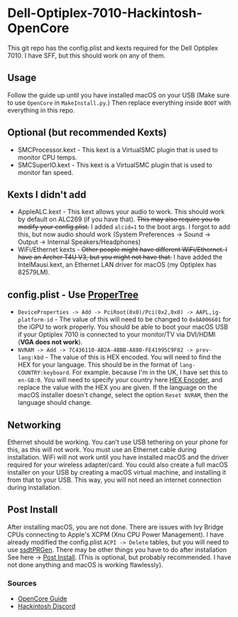 # Dell-Optiplex-7010-Hackintosh-OpenCore

This git repo has the config.plist and kexts required for the Dell Optiplex 7010. I have SFF, but this should work on any of them.

## Usage

Follow the guide up until you have installed macOS on your USB (Make sure to use `OpenCore` in `MakeInstall.py`.) Then replace everything inside `BOOT` with everything in this repo.

## Optional (but recommended Kexts)

- SMCProcessor.kext - This kext is a VirtualSMC plugin that is used to monitor CPU temps.
- SMCSuperIO.kext - This kext is a VirtualSMC plugin that is used to monitor fan speed.

## Kexts I didn't add

- AppleALC.kext - This kext allows your audio to work. This should work by default on ALC269 (if you have that). ~~This may also require you to modify your config.plist.~~ I added `alcid=1` to the boot args. I forgot to add this, but now audio should work (System Preferences -> Sound -> Output -> Internal Speakers/Headphones)
- WiFi/Ethernet kexts - ~~Other people might have different WiFi/Ethernet. I have an Archer T4U V3, but you might not have that.~~ I have added the IntelMausi.kext, an Ethernet LAN driver for macOS (my Optiplex has 82579LM).

## config.plist - Use [ProperTree](https://github.com/corpnewt/ProperTree)

- `DeviceProperties -> Add -> PciRoot(0x0)/Pci(0x2,0x0) -> AAPL,ig-platform-id` - The value of this will need to be changed to `0x0A006601` for the iGPU to work properly. You should be able to boot your macOS USB if your Optiplex 7010 is connected to your monitor/TV via DVI/HDMI (**VGA does not work**).
- `NVRAM -> Add -> 7C436110-AB2A-4BBB-A880-FE41995C9F82 -> prev-lang:kbd` - The value of this is HEX encoded. You will need to find the HEX for your language. This should be in the format of `lang-COUNTRY:keyboard`. For example. because I'm in the UK, I have set this to `en-GB:0`. You will need to specify your country here [HEX Encoder](https://www.convertstring.com/EncodeDecode/HexEncode), and replace the value with the HEX you are given. If the language on the macOS installer doesn't change, select the option `Reset NVRAM`, then the language should change.

## Networking
Ethernet should be working. You can’t use USB tethering on your phone for this, as this will not work. You must use an Ethernet cable during installation. WiFi will not work until you have installed macOS and the driver required for your wireless adapter/card. You could also create a full macOS installer on your USB by creating a macOS virtual machine, and installing it from that to your USB. This way, you will not need an internet connection during installation.

## Post Install
After installing macOS, you are not done. There are issues with Ivy Bridge CPUs connecting to Apple's XCPM (Xnu CPU Power Management). I have already modified the config.plist `ACPI -> Delete` tables, but you will need to use [ssdtPRGen](https://github.com/Piker-Alpha/ssdtPRGen.sh). There may be other things you have to do after installation See here -> [Post Install](https://dortania.github.io/OpenCore-Desktop-Guide/post-install/). (This is optional, but probably recommended. I have not done anything and macOS is working flawlessly).

### Sources

- [OpenCore Guide](https://dortania.github.io/OpenCore-Desktop-Guide/)
- [Hackintosh Discord](https://discord.com/invite/8aKs69x)
